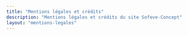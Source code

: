 ```yaml
---
title: "Mentions légales et crédits"
description: "Mentions légales et crédits du site Sofeve-Concept"
layout: "mentions-legales"
---
```


